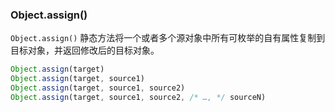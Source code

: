 
### Object.assign()

`Object.assign()` 静态方法将一个或者多个源对象中所有可枚举的自有属性复制到目标对象，并返回修改后的目标对象。

```javascript
Object.assign(target)
Object.assign(target, source1)
Object.assign(target, source1, source2)
Object.assign(target, source1, source2, /* …, */ sourceN)
```

